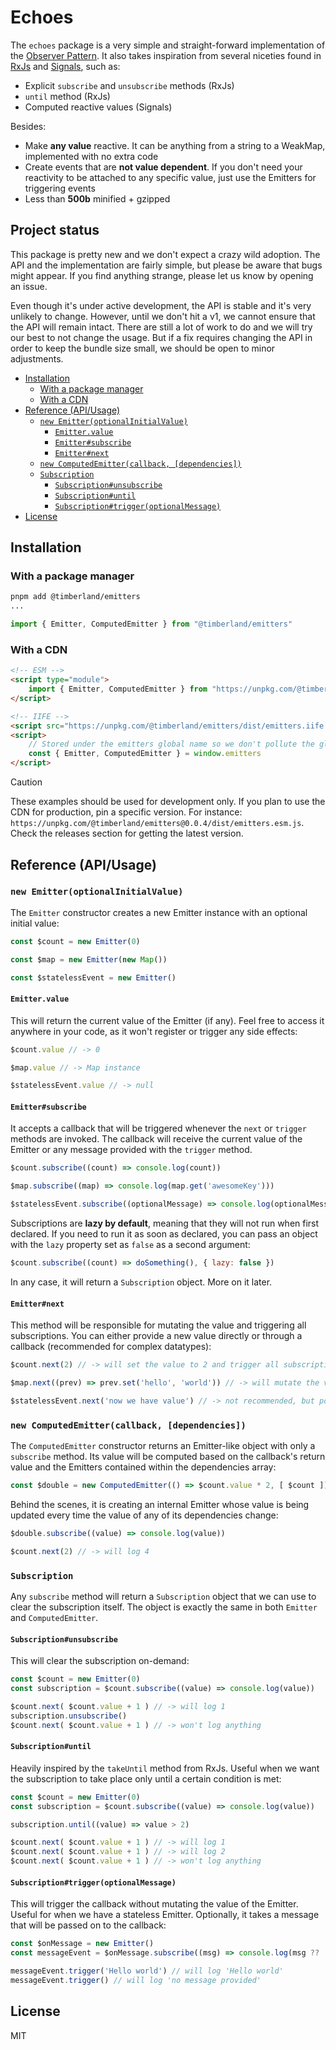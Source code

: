# Echoes <!-- omit in toc -->
The `echoes` package is a very simple and straight-forward implementation of the [Observer Pattern](https://www.patterns.dev/vanilla/observer-pattern/). It also takes inspiration from several niceties found in [RxJs](https://github.com/ReactiveX/rxjs) and [Signals](https://github.com/preactjs/signals), such as:
- Explicit `subscribe` and  `unsubscribe` methods (RxJs)
- `until` method (RxJs)
- Computed reactive values (Signals)

Besides:
- Make **any value** reactive. It can be anything from a string to a WeakMap, implemented with no extra code
- Create events that are **not value dependent**. If you don't need your reactivity to be attached to any specific value, just use the Emitters for triggering events
- Less than **500b** minified + gzipped

## Project status <!-- omit in toc -->
This package is pretty new and we don't expect a crazy wild adoption. The API and the implementation are fairly simple, but please be aware that bugs might appear. If you find anything strange, please let us know by opening an issue.

Even though it's under active development, the API is stable and it's very unlikely to change. However, until we don't hit a v1, we cannot ensure that the API will remain intact. There are still a lot of work to do and we will try our best to not change the usage. But if a fix requires changing the API in order to keep the bundle size small, we should be open to minor adjustments.

- [Installation](#installation)
  - [With a package manager](#with-a-package-manager)
  - [With a CDN](#with-a-cdn)
- [Reference (API/Usage)](#reference-apiusage)
  - [`new Emitter(optionalInitialValue)`](#new-emitteroptionalinitialvalue)
    - [`Emitter.value`](#emittervalue)
    - [`Emitter#subscribe`](#emittersubscribe)
    - [`Emitter#next`](#emitternext)
  - [`new ComputedEmitter(callback, [dependencies])`](#new-computedemittercallback-dependencies)
  - [`Subscription`](#subscription)
    - [`Subscription#unsubscribe`](#subscriptionunsubscribe)
    - [`Subscription#until`](#subscriptionuntil)
    - [`Subscription#trigger(optionalMessage)`](#subscriptiontriggeroptionalmessage)
- [License](#license)

## Installation
### With a package manager
```bash
pnpm add @timberland/emitters
...
```

```javascript
import { Emitter, ComputedEmitter } from "@timberland/emitters"
```

### With a CDN
```html
<!-- ESM -->
<script type="module">
    import { Emitter, ComputedEmitter } from "https://unpkg.com/@timberland/emitters/dist/emitters.esm.js"
</script>

<!-- IIFE -->
<script src="https://unpkg.com/@timberland/emitters/dist/emitters.iife.js"></script>
<script>
    // Stored under the emitters global name so we don't pollute the global scope
    const { Emitter, ComputedEmitter } = window.emitters 
</script>
```
> [!CAUTION] 
> These examples should be used for development only. If you plan to use the CDN for production, pin a specific version. For instance: `https://unpkg.com/@timberland/emitters@0.0.4/dist/emitters.esm.js`. Check the releases section for getting the latest version.

## Reference (API/Usage)
### `new Emitter(optionalInitialValue)`
The `Emitter` constructor creates a new Emitter instance with an optional initial value:

```javascript
const $count = new Emitter(0)

const $map = new Emitter(new Map())

const $statelessEvent = new Emitter()
```

#### `Emitter.value`
This will return the current value of the Emitter (if any). Feel free to access it anywhere in your code, as it won't register or trigger any side effects:

```javascript
$count.value // -> 0

$map.value // -> Map instance

$statelessEvent.value // -> null
```

#### `Emitter#subscribe`
It accepts a callback that will be triggered whenever the `next` or `trigger` methods are invoked. The callback will receive the current value of the Emitter or any message provided with the `trigger` method.

```javascript
$count.subscribe((count) => console.log(count))

$map.subscribe((map) => console.log(map.get('awesomeKey')))

$statelessEvent.subscribe((optionalMessage) => console.log(optionalMessage ?? 'No message provided'))
```

Subscriptions are **lazy by default**, meaning that they will not run when first declared. If you need to run it as soon as declared, you can pass an object with the `lazy` property set as `false` as a second argument:

```javascript
$count.subscribe((count) => doSomething(), { lazy: false })
```

In any case, it will return a `Subscription` object. More on it later.

#### `Emitter#next`
This method will be responsible for mutating the value and triggering all subscriptions. You can either provide a new value directly or through a callback (recommended for complex datatypes):

```javascript
$count.next(2) // -> will set the value to 2 and trigger all subscriptions

$map.next((prev) => prev.set('hello', 'world')) // -> will mutate the value and then trigger the subscriptions

$statelessEvent.next('now we have value') // -> not recommended, but possible
```

### `new ComputedEmitter(callback, [dependencies])`
The `ComputedEmitter` constructor returns an Emitter-like object with only a `subscribe` method. Its value will be computed based on the callback's return value and the Emitters contained within the dependencies array:

```javascript
const $double = new ComputedEmitter(() => $count.value * 2, [ $count ])
```

Behind the scenes, it is creating an internal Emitter whose value is being updated every time the value of any of its dependencies change:

```javascript
$double.subscribe((value) => console.log(value))

$count.next(2) // -> will log 4
```

### `Subscription`
Any `subscribe` method will return a `Subscription` object that we can use to clear the subscription itself. The object is exactly the same in both `Emitter` and `ComputedEmitter`.

#### `Subscription#unsubscribe`
This will clear the subscription on-demand:

```javascript
const $count = new Emitter(0)
const subscription = $count.subscribe((value) => console.log(value))

$count.next( $count.value + 1 ) // -> will log 1
subscription.unsubscribe()
$count.next( $count.value + 1 ) // -> won't log anything
```

#### `Subscription#until`
Heavily inspired by the `takeUntil` method from RxJs. Useful when we want the subscription to take place only until a certain condition is met:

```javascript
const $count = new Emitter(0)
const subscription = $count.subscribe((value) => console.log(value))

subscription.until((value) => value > 2)

$count.next( $count.value + 1 ) // -> will log 1
$count.next( $count.value + 1 ) // -> will log 2
$count.next( $count.value + 1 ) // -> won't log anything
```

#### `Subscription#trigger(optionalMessage)`
This will trigger the callback without mutating the value of the Emitter. Useful for when we have a stateless Emitter. Optionally, it takes a message that will be passed on to the callback:

```javascript
const $onMessage = new Emitter()
const messageEvent = $onMessage.subscribe((msg) => console.log(msg ?? 'no message provided'))

messageEvent.trigger('Hello world') // will log 'Hello world'
messageEvent.trigger() // will log 'no message provided'
```

## License
MIT
